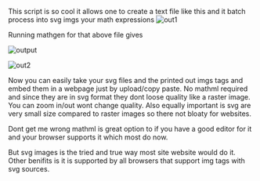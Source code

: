 This script is so cool it allows one to create a text file  like this and it batch process into svg imgs your math expressions 
![out1](https://github.com/nate-fidalgo/scripts/assets/71114853/553b3923-f577-46e1-9e1b-f37b6d54015d)

Running mathgen for that above file gives

![output](https://github.com/nate-fidalgo/scripts/assets/71114853/0ca6eb31-16fc-43cc-a163-e6fd93d7ba4e)



![out2](https://github.com/nate-fidalgo/scripts/assets/71114853/1e9c144b-ee41-4a1f-820d-c41dc9f2208d)

Now you can easily take your svg files and the printed out imgs tags and embed them in a webpage just by upload/copy paste.
No mathml required and since they are in svg format they dont loose quality like a raster image. You can zoom in/out wont change quality.
Also equally important is svg are very small size compared to raster images so there not bloaty for websites.

Dont get me wrong mathml is great option to if you have a good editor for it and your browser supports it which most do now.

But svg images is the tried and true way most site website would do it. Other benifits is it is supported by all browsers that support img tags 
with svg sources. 








